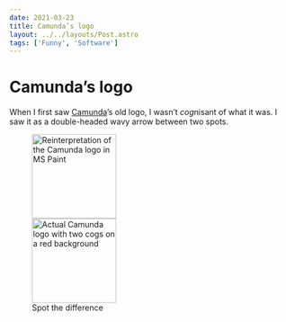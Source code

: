 ```yaml
---
date: 2021-03-23
title: Camunda’s logo
layout: ../../layouts/Post.astro
tags: ['Funny', 'Software']
---
```


# Camunda’s logo
When I first saw [Camunda](https://camunda.com)’s old logo, I wasn’t <em>cog</em>nisant of what it was. I saw it as a double-headed wavy arrow between two spots.

<style>
	figure, figure div {
		max-width: 150px;
	}
	@media (min-width: 350px) {
		figure, figure div {
			max-width: 300px;
		}
	}
</style>

<figure>
	<div style="flex-wrap: wrap;">
  	<img alt='Reinterpretation of the Camunda logo in MS Paint' style='aspect-ratio: 1/1;' src='./assets/camunda-reinterpretation.webp' width='150' >
  	<img alt='Actual Camunda logo with two cogs on a red background' style='aspect-ratio: 1/1;' src='./assets/camunda-cogs.webp' width='150' >
	</div>
	<figcaption>
	 Spot the difference
	</figcaption>
</figure>

